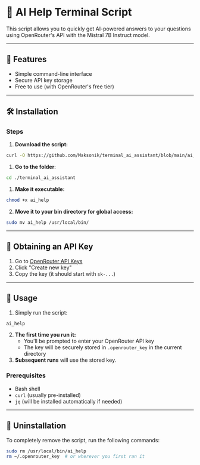 # 📖 AI Help Terminal Script

This script allows you to quickly get AI-powered answers to your questions using OpenRouter's API with the Mistral 7B Instruct model.

---
## 🌟 Features
- Simple command-line interface
- Secure API key storage
- Free to use (with OpenRouter's free tier)
---
## 🛠️ Installation
### Steps
1. **Download the script:**
```bash
curl -O https://github.com/Maksonik/terminal_ai_assistant/blob/main/ai_help
```
1. **Go to the folder**:
```bash
cd ./terminal_ai_assistant
```
1. **Make it executable:**
```bash
chmod +x ai_help
```
2. **Move it to your bin directory for global access:**
```bash
sudo mv ai_help /usr/local/bin/
```
---
## 🔑 Obtaining an API Key
1. Go to [OpenRouter API Keys](https://openrouter.ai/settings/keys)
2. Click "Create new key"
3. Copy the key (it should start with `sk-...`)
---
## 🚀 Usage
1. Simply run the script:
```bash
ai_help
```
2. **The first time you run it:**
   - You'll be prompted to enter your OpenRouter API key
   - The key will be securely stored in `.openrouter_key` in the current directory
2. **Subsequent runs** will use the stored key.

### Prerequisites
- Bash shell
- `curl` (usually pre-installed)
- `jq` (will be installed automatically if needed)
---
## 🧹 Uninstallation
To completely remove the script, run the following commands:
```bash
sudo rm /usr/local/bin/ai_help
rm ~/.openrouter_key  # or wherever you first ran it
```
